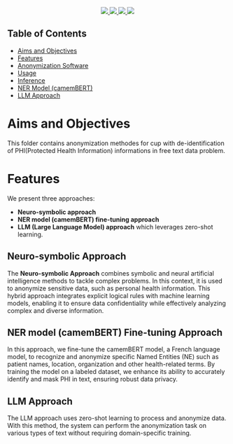 <p align="center">
    <a href="https://www.python.org/doc/" alt="Python 3.9">
        <img src="https://img.shields.io/badge/python-v3.7+-blue.svg" />
    </a>
    <a href="https://github.com/EDJINEDJA/NER/blob/main/LICENSE" alt="Licence">
        <img src="https://img.shields.io/badge/license-MIT-yellow.svg" />
    </a>
    <a href="https://github.com/EDJINEDJA/NER/commits/main" alt="Commits">
        <img src="https://img.shields.io/github/last-commit/EDJINEDJA/NER/master" />
    </a>
    <a href="https://github.com/EDJINEDJA/NER" alt="Activity">
        <img src="https://img.shields.io/badge/contributions-welcome-orange.svg" />
    </a>
</p>

## Table of Contents

<!--ts-->
* [Aims and Objectives](#Aims-and-Objectives)
* [Features](#Features)
* [Anonymization Software](#Anonymization-Software)
* [Usage](#Usage)
* [Inference](#Inference)
* [NER Model (camemBERT)](#NER-Model-camemBERT)
* [LLM Approach](#LLM-Approach)
<!--te-->

# Aims and Objectives
This folder contains anonymization methodes for cup with de-identification of PHI(Protected Health Information) informations in free text data problem.

# Features

We present three approaches:

- **Neuro-symbolic approach**
- **NER model (camemBERT) fine-tuning approach**
- **LLM (Large Language Model) approach** which leverages zero-shot learning.

## Neuro-symbolic Approach

The **Neuro-symbolic Approach** combines symbolic and neural artificial intelligence methods to tackle complex problems. In this context, it is used to anonymize sensitive data, such as personal health information. This hybrid approach integrates explicit logical rules with machine learning models, enabling it to ensure data confidentiality while effectively analyzing complex and diverse information.

## NER model (camemBERT) Fine-tuning Approach

In this approach, we fine-tune the camemBERT model, a French language model, to recognize and anonymize specific Named Entities (NE) such as patient names, location, organization and other health-related terms. By training the model on a labeled dataset, we enhance its ability to accurately identify and mask PHI in text, ensuring robust data privacy.

## LLM Approach

The LLM approach uses zero-shot learning to process and anonymize data. With this method, the system can perform the anonymization task on various types of text without requiring domain-specific training.